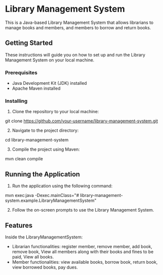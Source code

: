 # Library Management System

This is a Java-based Library Management System that allows librarians to manage books and members, and members to borrow and return books.

## Getting Started

These instructions will guide you on how to set up and run the Library Management System on your local machine.

### Prerequisites

- Java Development Kit (JDK) installed
- Apache Maven installed

### Installing

1. Clone the repository to your local machine:

git clone https://github.com/your-username/library-management-system.git

2. Navigate to the project directory:

cd library-management-system

3. Compile the project using Maven:

mvn clean compile

## Running the Application

1. Run the application using the following command:

mvn exec:java -Dexec.mainClass="# library-management-system.example.LibraryManagementSystem"

2. Follow the on-screen prompts to use the Library Management System.

## Features

Inside the LibraryManagementSystem: 
- Librarian functionalities: register member, remove member, add book, remove book, View all members along with their books and fines to be paid, View all books.
- Member functionalities: view available books, borrow book, return book, view borrowed books, pay dues.

